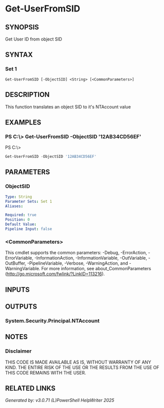 ﻿# Get-UserFromSID

## SYNOPSIS
Get User ID from object SID

## SYNTAX

### Set 1
```
Get-UserFromSID [-ObjectSID] <String> [<CommonParameters>]
```

## DESCRIPTION
This function translates an object SID to it's NTAccount value

## EXAMPLES

### PS C:\\\> Get-UserFromSID -ObjectSID '12AB34CD56EF'
PS C:\\\>
```powershell
Get-UserFromSID -ObjectSID '12AB34CD56EF'
```

## PARAMETERS

### ObjectSID


```yaml
Type: String
Parameter Sets: Set 1
Aliases: 

Required: true
Position: 0
Default Value: 
Pipeline Input: false
```

### \<CommonParameters\>
This cmdlet supports the common parameters: -Debug, -ErrorAction, -ErrorVariable, -InformationAction, -InformationVariable, -OutVariable, -OutBuffer, -PipelineVariable, -Verbose, -WarningAction, and -WarningVariable. For more information, see about_CommonParameters (http://go.microsoft.com/fwlink/?LinkID=113216).

## INPUTS

## OUTPUTS

### System.Security.Principal.NTAccount


## NOTES

### Disclaimer
THIS CODE IS MADE AVAILABLE AS IS, WITHOUT WARRANTY OF ANY KIND. THE ENTIRE RISK OF THE USE OR THE RESULTS FROM THE USE OF THIS CODE REMAINS WITH THE USER.

## RELATED LINKS


*Generated by: v3.0.71 (L)PowerShell HelpWriter 2025*

